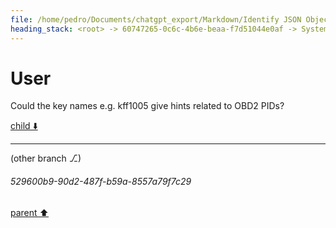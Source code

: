 ```yaml
---
file: /home/pedro/Documents/chatgpt_export/Markdown/Identify JSON Object Keys.md
heading_stack: <root> -> 60747265-0c6c-4b6e-beaa-f7d51044e0af -> System -> 63001cc6-1d28-4fbb-a549-efc65281f584 -> System -> aaa2e9e0-e9cb-4e2c-b570-b8aa9620d0d8 -> User -> 5e02f37b-fdaa-439a-b691-0a59c0854770 -> Assistant -> 1d6a55c7-f0df-4843-8981-4d2196502c42 -> Tool -> 29b7f640-7376-4ffd-bdae-0c2b274d73ce -> Assistant -> aaa2ffe4-a38f-4be8-bb1b-f0d4b30e5af6 -> User -> 692d1737-ce81-4e0c-9b27-a1a2c67a7d21 -> Assistant -> 6a620821-ccbb-4778-b3d0-07eeb899a45c -> Tool -> b306ed66-ebf9-45d4-9e12-c1cdbe1c54f7 -> Assistant -> aaa25d12-8050-46fd-8724-b92ac6cc490d -> User -> 4a5bea9c-fdc2-49d2-899b-a7e98d2b903f -> Assistant -> 56593acc-7a9b-4a0e-94c0-43a09e075d29 -> Tool -> eb25eb85-a95a-4ff3-a25d-988c91e5822a -> Assistant -> aaa2da8a-fdad-4b02-a5aa-f2c1c247738f -> User -> c7096f9b-051c-4659-9371-153751735216 -> Assistant -> aaa2f7ba-2233-4b33-ab80-f9be3827fa86 -> User -> 391e31cc-74d5-4b7f-9f62-592742338f7a -> Assistant -> aaa20b0b-a2b5-4907-958e-f46941927b84 -> User -> 78939945-3852-4cc0-9554-2678a0351f8b -> Assistant -> aaa2815f-5673-40ca-90bb-8ad4503ed7c0 -> User -> 9c00a084-b58e-4402-9902-94fdca6d3634 -> Assistant -> d5741d14-3bca-47eb-b258-e77b5986e884 -> Tool -> 82071a5a-5b43-4063-8bea-d2271ec6dafb -> Assistant -> aaa214ed-2988-449b-90bd-2acdb6a15628 -> User -> 412b400d-14dc-48a4-90c1-5a4921988049 -> Assistant -> 8b0de509-0207-47ad-8c3d-daf78843469d -> Tool -> 6084536f-3cf7-4941-ba2c-9cc9d9c7e0a1 -> Assistant -> aaa2c7b8-7df7-4e75-8f73-4b9eb4992769 -> User -> 7fe55b04-fd32-4f25-bfe2-c364cbf419c0 -> Assistant -> e2a70ec8-ad6c-40b7-ac24-a8fc94a9697c -> Assistant -> bff2bf6b-aa14-4052-8298-69cc41ca6bf2 -> Tool -> 6fa03a6b-d2ee-431c-8a8e-41542c8fc0da -> Assistant -> aaa21ab6-cbfd-4c75-bf44-50c4c3b48bd5 -> User
---
```

# User

Could the key names e.g. kff1005 give hints related to OBD2 PIDs?

[child ⬇️](#529600b9-90d2-487f-b59a-8557a79f7c29)

---

(other branch ⎇)
###### 529600b9-90d2-487f-b59a-8557a79f7c29
[parent ⬆️](#aaa21ab6-cbfd-4c75-bf44-50c4c3b48bd5)
